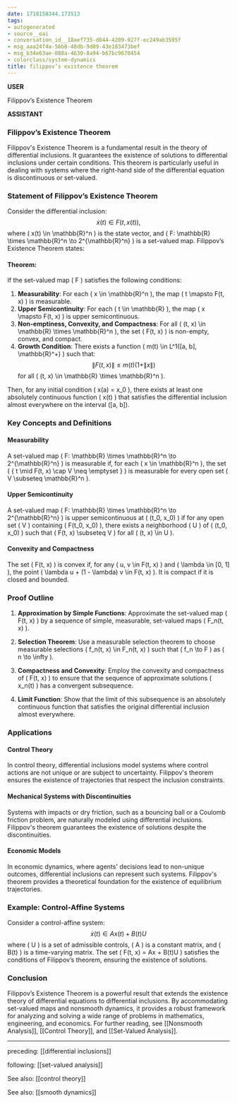 ```yaml
---
date: 1718158344.173513
tags:
- autogenerated
- source__oai
- conversation_id__18aef735-d044-4209-927f-ec249ab3595f
- msg_aaa24f4a-56b8-48db-9d89-43e183473bef
- msg_b34e63ae-088a-4630-8a94-b67bc9670454
- colorclass/system-dynamics
title: filippov’s existence theorem
---
```


**USER**

Filippov’s Existence Theorem


**ASSISTANT**

### Filippov’s Existence Theorem

Filippov's Existence Theorem is a fundamental result in the theory of differential inclusions. It guarantees the existence of solutions to differential inclusions under certain conditions. This theorem is particularly useful in dealing with systems where the right-hand side of the differential equation is discontinuous or set-valued.

### Statement of Filippov’s Existence Theorem

Consider the differential inclusion:
$$
\dot{x}(t) \in F(t, x(t)),
$$
where \( x(t) \in \mathbb{R}^n \) is the state vector, and \( F: \mathbb{R} \times \mathbb{R}^n \to 2^{\mathbb{R}^n} \) is a set-valued map. Filippov’s Existence Theorem states:

#### Theorem:
If the set-valued map \( F \) satisfies the following conditions:
1. **Measurability**: For each \( x \in \mathbb{R}^n \), the map \( t \mapsto F(t, x) \) is measurable.
2. **Upper Semicontinuity**: For each \( t \in \mathbb{R} \), the map \( x \mapsto F(t, x) \) is upper semicontinuous.
3. **Non-emptiness, Convexity, and Compactness**: For all \( (t, x) \in \mathbb{R} \times \mathbb{R}^n \), the set \( F(t, x) \) is non-empty, convex, and compact.
4. **Growth Condition**: There exists a function \( m(t) \in L^1([a, b], \mathbb{R}^+) \) such that:
   $$
   \|F(t, x)\| \leq m(t)(1 + \|x\|)
   $$
   for all \( (t, x) \in \mathbb{R} \times \mathbb{R}^n \).

Then, for any initial condition \( x(a) = x_0 \), there exists at least one absolutely continuous function \( x(t) \) that satisfies the differential inclusion almost everywhere on the interval \([a, b]\).

### Key Concepts and Definitions

#### Measurability
A set-valued map \( F: \mathbb{R} \times \mathbb{R}^n \to 2^{\mathbb{R}^n} \) is measurable if, for each \( x \in \mathbb{R}^n \), the set \( \{ t \mid F(t, x) \cap V \neq \emptyset \} \) is measurable for every open set \( V \subseteq \mathbb{R}^n \).

#### Upper Semicontinuity
A set-valued map \( F: \mathbb{R} \times \mathbb{R}^n \to 2^{\mathbb{R}^n} \) is upper semicontinuous at \( (t_0, x_0) \) if for any open set \( V \) containing \( F(t_0, x_0) \), there exists a neighborhood \( U \) of \( (t_0, x_0) \) such that \( F(t, x) \subseteq V \) for all \( (t, x) \in U \).

#### Convexity and Compactness
The set \( F(t, x) \) is convex if, for any \( u, v \in F(t, x) \) and \( \lambda \in [0, 1] \), the point \( \lambda u + (1 - \lambda) v \in F(t, x) \). It is compact if it is closed and bounded.

### Proof Outline

1. **Approximation by Simple Functions**:
   Approximate the set-valued map \( F(t, x) \) by a sequence of simple, measurable, set-valued maps \( F_n(t, x) \).

2. **Selection Theorem**:
   Use a measurable selection theorem to choose measurable selections \( f_n(t, x) \in F_n(t, x) \) such that \( f_n \to F \) as \( n \to \infty \).

3. **Compactness and Convexity**:
   Employ the convexity and compactness of \( F(t, x) \) to ensure that the sequence of approximate solutions \( x_n(t) \) has a convergent subsequence.

4. **Limit Function**:
   Show that the limit of this subsequence is an absolutely continuous function that satisfies the original differential inclusion almost everywhere.

### Applications

#### Control Theory

In control theory, differential inclusions model systems where control actions are not unique or are subject to uncertainty. Filippov's theorem ensures the existence of trajectories that respect the inclusion constraints.

#### Mechanical Systems with Discontinuities

Systems with impacts or dry friction, such as a bouncing ball or a Coulomb friction problem, are naturally modeled using differential inclusions. Filippov's theorem guarantees the existence of solutions despite the discontinuities.

#### Economic Models

In economic dynamics, where agents' decisions lead to non-unique outcomes, differential inclusions can represent such systems. Filippov's theorem provides a theoretical foundation for the existence of equilibrium trajectories.

### Example: Control-Affine Systems

Consider a control-affine system:
$$
\dot{x}(t) \in Ax(t) + B(t)U
$$
where \( U \) is a set of admissible controls, \( A \) is a constant matrix, and \( B(t) \) is a time-varying matrix. The set \( F(t, x) = Ax + B(t)U \) satisfies the conditions of Filippov’s theorem, ensuring the existence of solutions.

### Conclusion

Filippov’s Existence Theorem is a powerful result that extends the existence theory of differential equations to differential inclusions. By accommodating set-valued maps and nonsmooth dynamics, it provides a robust framework for analyzing and solving a wide range of problems in mathematics, engineering, and economics. For further reading, see [[Nonsmooth Analysis]], [[Control Theory]], and [[Set-Valued Analysis]].


---

preceding: [[differential inclusions]]  


following: [[set-valued analysis]]

See also: [[control theory]]


See also: [[smooth dynamics]]